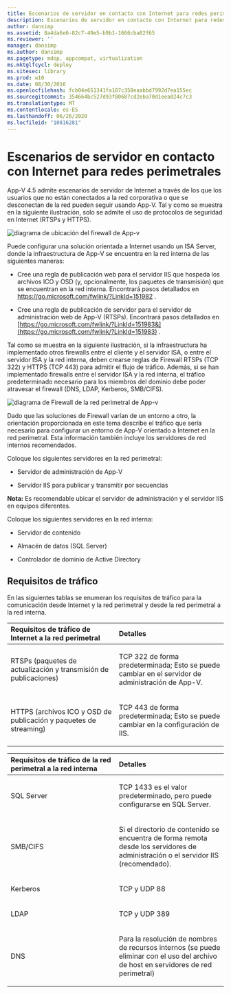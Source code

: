 ```yaml
---
title: Escenarios de servidor en contacto con Internet para redes perimetrales
description: Escenarios de servidor en contacto con Internet para redes perimetrales
author: dansimp
ms.assetid: 8a4da6e6-82c7-49e5-b9b1-1666cba02f65
ms.reviewer: ''
manager: dansimp
ms.author: dansimp
ms.pagetype: mdop, appcompat, virtualization
ms.mktglfcycl: deploy
ms.sitesec: library
ms.prod: w10
ms.date: 08/30/2016
ms.openlocfilehash: fcb04e651341fa107c358eaabbd7992d7ea155ec
ms.sourcegitcommit: 354664bc527d93f80687cd2eba70d1eea024c7c3
ms.translationtype: MT
ms.contentlocale: es-ES
ms.lasthandoff: 06/26/2020
ms.locfileid: "10816281"
---
```

# Escenarios de servidor en contacto con Internet para redes perimetrales


App-V 4.5 admite escenarios de servidor de Internet a través de los que los usuarios que no están conectados a la red corporativa o que se desconectan de la red pueden seguir usando App-V. Tal y como se muestra en la siguiente ilustración, solo se admite el uso de protocolos de seguridad en Internet (RTSPs y HTTPS).

![diagrama de ubicación del firewall de App-v](images/appvfirewalls.gif)

Puede configurar una solución orientada a Internet usando un ISA Server, donde la infraestructura de App-V se encuentra en la red interna de las siguientes maneras:

-   Cree una regla de publicación web para el servidor IIS que hospeda los archivos ICO y OSD (y, opcionalmente, los paquetes de transmisión) que se encuentran en la red interna. Encontrará pasos detallados en <https://go.microsoft.com/fwlink/?LinkId=151982> .

-   Cree una regla de publicación de servidor para el servidor de administración web de App-V (RTSPs). Encontrará pasos detallados en [https://go.microsoft.com/fwlink/?LinkId=151983&](https://go.microsoft.com/fwlink/?LinkId=151983) .

Tal como se muestra en la siguiente ilustración, si la infraestructura ha implementado otros firewalls entre el cliente y el servidor ISA, o entre el servidor ISA y la red interna, deben crearse reglas de Firewall RTSPs (TCP 322) y HTTPS (TCP 443) para admitir el flujo de tráfico. Además, si se han implementado firewalls entre el servidor ISA y la red interna, el tráfico predeterminado necesario para los miembros del dominio debe poder atravesar el firewall (DNS, LDAP, Kerberos, SMB/CIFS).

![diagrama de Firewall de la red perimetral de App-v](images/appvperimeternetworkfirewall.gif)

Dado que las soluciones de Firewall varían de un entorno a otro, la orientación proporcionada en este tema describe el tráfico que sería necesario para configurar un entorno de App-V orientado a Internet en la red perimetral. Esta información también incluye los servidores de red internos recomendados.

Coloque los siguientes servidores en la red perimetral:

-   Servidor de administración de App-V

-   Servidor IIS para publicar y transmitir por secuencias

**Nota:**  Es recomendable ubicar el servidor de administración y el servidor IIS en equipos diferentes.

 

Coloque los siguientes servidores en la red interna:

-   Servidor de contenido

-   Almacén de datos (SQL Server)

-   Controlador de dominio de Active Directory

## Requisitos de tráfico


En las siguientes tablas se enumeran los requisitos de tráfico para la comunicación desde Internet y la red perimetral y desde la red perimetral a la red interna.

<table>
<colgroup>
<col width="50%" />
<col width="50%" />
</colgroup>
<thead>
<tr class="header">
<th align="left">Requisitos de tráfico de Internet a la red perimetral</th>
<th align="left">Detalles</th>
</tr>
</thead>
<tbody>
<tr class="odd">
<td align="left"><p>RTSPs (paquetes de actualización y transmisión de publicaciones)</p></td>
<td align="left"><p>TCP 322 de forma predeterminada; Esto se puede cambiar en el servidor de administración de App-V.</p></td>
</tr>
<tr class="even">
<td align="left"><p>HTTPS (archivos ICO y OSD de publicación y paquetes de streaming)</p></td>
<td align="left"><p>TCP 443 de forma predeterminada; Esto se puede cambiar en la configuración de IIS.</p></td>
</tr>
</tbody>
</table>

 

<table>
<colgroup>
<col width="50%" />
<col width="50%" />
</colgroup>
<thead>
<tr class="header">
<th align="left">Requisitos de tráfico de la red perimetral a la red interna</th>
<th align="left">Detalles</th>
</tr>
</thead>
<tbody>
<tr class="odd">
<td align="left"><p>SQL Server</p></td>
<td align="left"><p>TCP 1433 es el valor predeterminado, pero puede configurarse en SQL Server.</p></td>
</tr>
<tr class="even">
<td align="left"><p>SMB/CIFS</p></td>
<td align="left"><p>Si el directorio de contenido se encuentra de forma remota desde los servidores de administración o el servidor IIS (recomendado).</p></td>
</tr>
<tr class="odd">
<td align="left"><p>Kerberos</p></td>
<td align="left"><p>TCP y UDP 88</p></td>
</tr>
<tr class="even">
<td align="left"><p>LDAP</p></td>
<td align="left"><p>TCP y UDP 389</p></td>
</tr>
<tr class="odd">
<td align="left"><p>DNS</p></td>
<td align="left"><p>Para la resolución de nombres de recursos internos (se puede eliminar con el uso del archivo de host en servidores de red perimetral)</p></td>
</tr>
</tbody>
</table>

 

 

 





